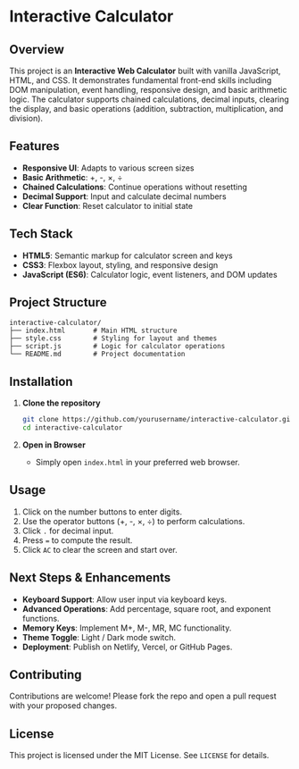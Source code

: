 
# Interactive Calculator

## Overview

This project is an **Interactive Web Calculator** built with vanilla JavaScript, HTML, and CSS. It demonstrates fundamental front-end skills including DOM manipulation, event handling, responsive design, and basic arithmetic logic. The calculator supports chained calculations, decimal inputs, clearing the display, and basic operations (addition, subtraction, multiplication, and division).

## Features

* **Responsive UI**: Adapts to various screen sizes
* **Basic Arithmetic**: +, -, ×, ÷
* **Chained Calculations**: Continue operations without resetting
* **Decimal Support**: Input and calculate decimal numbers
* **Clear Function**: Reset calculator to initial state

## Tech Stack

* **HTML5**: Semantic markup for calculator screen and keys
* **CSS3**: Flexbox layout, styling, and responsive design
* **JavaScript (ES6)**: Calculator logic, event listeners, and DOM updates

## Project Structure

```
interactive-calculator/
├── index.html       # Main HTML structure
├── style.css        # Styling for layout and themes
├── script.js        # Logic for calculator operations
└── README.md        # Project documentation
```

## Installation

1. **Clone the repository**

   ```bash
   git clone https://github.com/yourusername/interactive-calculator.git
   cd interactive-calculator
   ```

2. **Open in Browser**

   * Simply open `index.html` in your preferred web browser.

## Usage

1. Click on the number buttons to enter digits.
2. Use the operator buttons (+, -, ×, ÷) to perform calculations.
3. Click `.` for decimal input.
4. Press `=` to compute the result.
5. Click `AC` to clear the screen and start over.

## Next Steps & Enhancements

* **Keyboard Support**: Allow user input via keyboard keys.
* **Advanced Operations**: Add percentage, square root, and exponent functions.
* **Memory Keys**: Implement M+, M-, MR, MC functionality.
* **Theme Toggle**: Light / Dark mode switch.
* **Deployment**: Publish on Netlify, Vercel, or GitHub Pages.

## Contributing

Contributions are welcome! Please fork the repo and open a pull request with your proposed changes.

## License

This project is licensed under the MIT License. See `LICENSE` for details.

